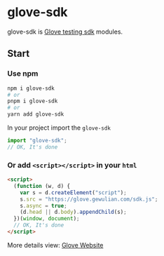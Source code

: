# glove-sdk

glove-sdk is [Glove testing sdk](https://glove.gewulian.com/) modules.

## Start

### Use npm

```sh
npm i glove-sdk
# or
pnpm i glove-sdk
# or
yarn add glove-sdk
```

In your project import the `glove-sdk`

```js
import "glove-sdk";
// OK, It's done
```

### Or add `<script></script>` in your `html`

```html
<script>
  (function (w, d) {
    var s = d.createElement("script");
    s.src = "https://glove.gewulian.com/sdk.js";
    s.async = true;
    (d.head || d.body).appendChild(s);
  })(window, document);
  // OK, It's done
</script>
```

More details view: [Glove Website](https://glove.gewulian.com/)
